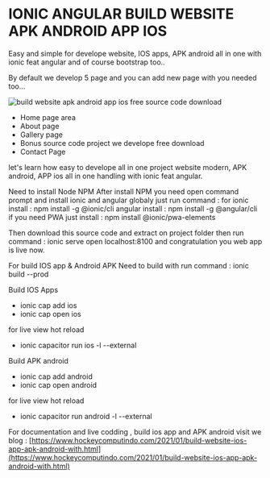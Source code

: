 # IONIC ANGULAR BUILD WEBSITE APK ANDROID APP IOS

Easy and simple for develope website, IOS apps, APK android all in one with ionic feat angular and of course bootstrap too..

By default we develop 5 page and you can add new page with you needed too...

![build website apk android app ios free source code download](https://1.bp.blogspot.com/-GUPb-Q8eYEQ/YAwN3DUH6JI/AAAAAAAAMh8/XpP9iSk4AusS8wJ513OX9WKHf03zKMlZACLcBGAsYHQ/s660/ionicapps%2Bfree%2Bdownload%2Bsource%2Bcode%2B%25285%2529.png)

+ Home page area
+ About page
+ Gallery page
+ Bonus source code project we develope free download
+ Contact Page

let's learn how easy to develope all in one project website modern, APK android, APP ios all in one handling with ionic feat angular.

Need to install Node NPM
After install NPM you need open command prompt and install ionic and angular globaly just run command :
for ionic install : npm install -g @ionic/cli
angular install : npm install -g @angular/cli
if you need PWA just install :  npm install @ionic/pwa-elements

Then download this source code and extract on project folder then run command : ionic serve
open localhost:8100
and congratulation you web app is live now.

For build IOS app & Android APK
Need to build with run command : ionic build --prod

Build IOS Apps
+ ionic cap add ios
+ ionic cap open ios

for live view hot reload
+ ionic capacitor run ios -l --external

Build APK android
+ ionic cap add android
+ ionic cap open android

for live view hot reload
+ ionic capacitor run android -l --external

For documentation and live codding , build ios app and APK android visit we blog :
[https://www.hockeycomputindo.com/2021/01/build-website-ios-app-apk-android-with.html](https://www.hockeycomputindo.com/2021/01/build-website-ios-app-apk-android-with.html)
